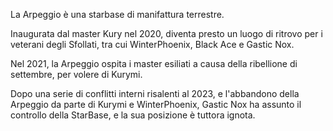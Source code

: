La Arpeggio è una starbase di manifattura terrestre.

Inaugurata dal master Kury nel 2020, diventa presto un luogo di ritrovo per i veterani degli Sfollati, tra cui WinterPhoenix, Black Ace e Gastic Nox.

Nel 2021, la Arpeggio ospita i master esiliati a causa della ribellione di settembre, per volere di Kurymi.

Dopo una serie di conflitti interni risalenti al 2023, e l'abbandono della Arpeggio da parte di Kurymi e WinterPhoenix, Gastic Nox ha assunto il controllo della StarBase, e la sua posizione è tuttora ignota.